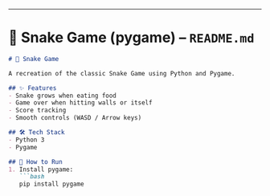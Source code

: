 
---

# 📂 **Snake Game (pygame) – `README.md`**
```markdown
# 🐍 Snake Game

A recreation of the classic Snake Game using Python and Pygame.

## ✨ Features
- Snake grows when eating food
- Game over when hitting walls or itself
- Score tracking
- Smooth controls (WASD / Arrow keys)

## 🛠️ Tech Stack
- Python 3
- Pygame

## 🚀 How to Run
1. Install pygame:
   ```bash
   pip install pygame
